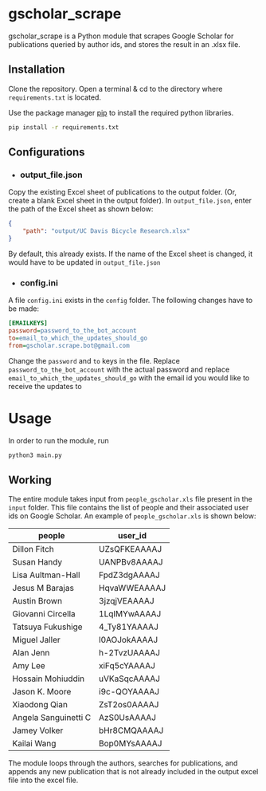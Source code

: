 # gscholar_scrape

gscholar_scrape is a Python module that scrapes Google Scholar for publications queried by author ids, and stores the result in an .xlsx file.

## Installation

Clone the repository. Open a terminal & cd to the directory where ```requirements.txt``` is located. 

Use the package manager [pip](https://pip.pypa.io/en/stable/) to install the required python libraries.

```bash
pip install -r requirements.txt
```

## Configurations

- ### output_file.json

Copy the existing Excel sheet of publications to the output folder. (Or, create a blank Excel sheet in the output folder). In ```output_file.json```, enter the path of the Excel sheet as shown below:

```json
{
    "path": "output/UC Davis Bicycle Research.xlsx"
}
```

By default, this already exists. If the name of the Excel sheet is changed, it would have to be updated in ```output_file.json```

- ### config.ini

A file ```config.ini``` exists in the ```config``` folder. The following changes have to be made:

```ini
[EMAILKEYS]
password=password_to_the_bot_account
to=email_to_which_the_updates_should_go
from=gscholar.scrape.bot@gmail.com
```

Change the ```password``` and ```to``` keys in the file. Replace ```password_to_the_bot_account``` with the actual password and replace ```email_to_which_the_updates_should_go``` with the email id you would like to receive the updates to

# Usage

In order to run the module, run

```bash
python3 main.py
```

## Working

The entire module takes input from ```people_gscholar.xls``` file present in the ```input``` folder. This file contains the list of people and their associated user ids on Google Scholar. An example of ```people_gscholar.xls``` is shown below: 

|people	| user_id|
| ------ | ------- |
|Dillon Fitch	 | UZsQFKEAAAAJ|
|Susan Handy	 | UANPBv8AAAAJ|
|Lisa Aultman-Hall	 | FpdZ3dgAAAAJ|
|Jesus M Barajas	 | HqvaWWEAAAAJ|
|Austin Brown	 | 3jzqjVEAAAAJ|
|Giovanni Circella	 | 1LqIMYwAAAAJ|
|Tatsuya Fukushige	 | 4_Ty81YAAAAJ|
|Miguel Jaller	 | l0AOJokAAAAJ|
|Alan Jenn	 | h-2TvzUAAAAJ|
|Amy Lee	 | xiFq5cYAAAAJ|
|Hossain Mohiuddin	 | uVKaSqcAAAAJ|
|Jason K. Moore	 | i9c-QOYAAAAJ
|Xiaodong Qian	 | ZsT2os0AAAAJ|
|Angela Sanguinetti	C | AzS0UsAAAAJ|
|Jamey Volker	 | bHr8CMQAAAAJ|
|Kailai Wang	 | Bop0MYsAAAAJ|

The module loops through the authors, searches for publications, and appends any new publication that is not already included in the output excel file into the excel file.
